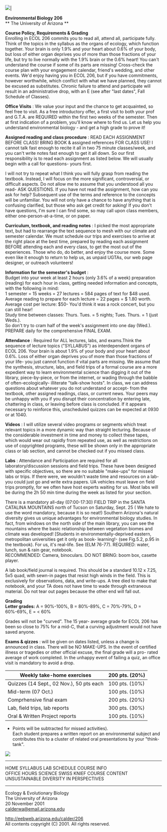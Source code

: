 ![](graphics/banner.gif)|

  

**Environmental Biology 206**  
** The University of Arizona  **

**Course Policy, Requirements & Grading**  
Enrolling in ECOL 206 commits you to read all, attend all, participate fully.
Think of the topics in the syllabus as the organs of ecology, which function
together. Your brain is only 1.9% and your heart about 0.6% of your body, but
loss of either organ deprives you of more than those fractions of your life,
but try to live normally with the 1.9% brain or the 0.6% heart! You can't
understand the course if some of its parts are missing! Cross-check the course
plan with your engagement calendar, friend's wedding, and other events. We'd
enjoy having you in ECOL 206, but if you have commitments, however worthwhile,
which conflict with what we have planned, they cannot be excused as
substitutes. Chronic failure to attend and participate will result in an
administrative drop, with an E (see after "last dates", Fall Schedule of
Classes).

**Office Visits** : We value your input and the chance to get acquainted, so
feel free to visit. As a free introductory offer, a first visit to both your
prof and G.T.A. are REQUIRED within the first two weeks of the semester. Then
at first indication of a problem, you'll know where to find us. Let us help
you understand environmental biology - and get a high grade to prove it!

**Assigned reading and class procedure** : READ EACH ASSIGNMENT BEFORE CLASS!
BRING BOOK & assigned references FOR CLASS USE! I cannot talk fast enough to
recite it all in two 75 minute classes/week, and you can't write notes fast
enough to get it all down. So our first responsibility is to read each
assignment as listed below. We will usually begin with a call for questions-
yours first.

I will not try to repeat what I think you will fully grasp from reading the
textbook. Instead, I will focus on the more significant, controversial, or
difficult aspects. Do not allow me to assume that you understood all you read-
ASK QUESTIONS. If you have not read the assignment, how can you ask for help?
Subsequent use of the terms and reference to the concepts will be unfamiliar.
You will not only have a chance to have anything that is confusing clarified,
but those who ask get credit for asking! If you don't have questions, I'm sure
I can find some, so may call upon class members, either one-person-at-a-time,
or on paper.

**Curriculum, textbook, and reading notes** : I picked the most appropriate
text, but had to rearrange the text sequence to mesh with our climate and
semester calendar. We must schedule our trips and exercises to arrive at the
right place at the best time, prepared by reading each assignment BEFORE
attending each and every class, to get the most out of the experiences. Those
who do, do better, and enjoy the course more. Some even like it enough to
return to help us, as unpaid UGTAs, our web page designer, or outreach
volunteers!

**Information for the semester's budget** :  
Budget into your week at least 2 hours (only 3.6% of a week) preparation
(reading) for each hour in class, getting needed information and concepts,
with the following in mind:  
1 semester = 15 weeks = 27 lectures = 584 pages of text for $48 used.  
Average reading to prepare for each lecture = 22 pages = $ 1.80 worth.  
Average cost per lecture: $50- You'd think it was a rock concert, but you can
still hear!  
Study time between classes: Thurs. Tues. = 5 nights; Tues. Thurs. = 1 (just
Weds.).  
So don't try to cram half of the week's assignment into one day (Wed.).
PREPARE daily for the comprehensive FINAL EXAM.

**Attendance** : Required for ALL lectures, labs, and exams.Think the sequence
of lecture topics ("SYLLABUS") as interdependent organs of ECOL 206. Your
brain is about 1.9% of your body and your heart about 0.6%. Loss of either
organ deprives you of more than those fractions of your life- you just cannot
function if vital parts are missing. We assume that the synthesis, structure,
labs, and field trips of a formal course are a more expedient way to learn
environmental science than digging it out of the library, piece-by-piece, or
from the internet, or wading through the babble of often-ecologically-
illiterate "talk-show hosts". In class, we can address questions about
whatever you do not understand or accept- from the textbook, other assigned
readings, class, or current news. Your peers may be unhappy with you if you
disrupt their concentration by entering late, chattering in class, or leaving
before class is concluded. If it appears necessary to reinforce this,
unscheduled quizzes can be expected at 0930 or at 1040.

**Videos** : I will utilize several video programs or segments which treat
relevant topics in a more dynamic way than straight lecturing. Because of the
considerable investment in time and money to collect these tapes, which would
wear out rapidly from repeated use, as well as restrictions on use of
copyrighted programs, these will be shown only in the appropriate class or lab
section, and cannot be checked out if you missed class.

**Labs** : Attendance and Participation are required for all
laboratory/discussion sessions and field trips. These have been designed with
specific objectives, so there are no suitable "make-ups" for missed labs or
trips. If there were, we wouldn't waste time and resources on a lab- you could
just go and write extra papers. UA vehicles must leave on field trips
promptly, for we often have host experts waiting for us. Most labs will be
during the 2h 50 min time during the week as listed for your section.

There is a mandatory all-day (07:00-17:30) FIELD TRIP in the SANTA CATALINA
MOUNTAINS north of Tucson on Saturday, Sept. 25 ( We hate to use the word
mandatory, because it is so neat!) Southern Arizona's natural diversity gives
us unique advantages for environmental biology studies. In fact, from windows
on the north side of the main library, you can see the mountains where the
basic relationship between vegetation biomes and climate was developed!
[Students in environmentally-deprived eastern, metropolitan universities get
it only as book- learning!- (see Fig.5.2, p.95 in the textbook). For us, it's
real-life. See (ELM 76-77). REQUIRED: water, lunch, sun & rain gear, notebook.  
RECOMMENDED: Camera, binoculars. DO NOT BRING: boom box, casette player.

A lab book/field journal is required. This should be a standard 10.12 x 7.25,
5x5 quad, with sewn-in pages that resist high winds in the field. This is
exclusively for observations, data, and write-ups. A tree died to make that
notebook, and your TA does not have time to wade through extraneous material.
Do not tear out pages because the other end will fall out.

**Grading**  
**Letter grades:** A = 90%-100%, B = 80%-89%, C = 70%-79%, D = 60%-69%, E =  <
60%  

Grades will not be "curved". The 15 year- average grade for ECOL 206 has been
so close to 75% for a mid-C, that a curving adjustment would not have saved
anyone.

**Exams & qizzes** : will be given on dates listed, unless a change is
announced in class. There will be NO MAKE-UPS. In the event of certified
illness or tragedies or other official excuse, the final grade will a pro-
rated average of work completed. In the unhappy event of failing a quiz, an
office visit is mandatory to avoid a drop.

|  Weekly take-home exercises |  200 pts. (20%)  
---|---  
Quizzes (14 Sept., 02 Nov.), 50 pts each |  100 pts. (10%)  
Mid-term (07 Oct.) |  100 pts. (10%)  
Comprhensive final exam |  200 pts. (20%)  
Lab, field trips, lab reports |  300 pts. (30%)  
Oral & Written Project reports |  100 pts. (10%)  
  
* Points will be subtracted for missed activities).  
Each student prepares a written report on an environmental subject and
contributes this to a cluster of related oral presentations by your "think-
tank".  
  
  


![](graphics/return.gif)

* * *

HOME   SYLLABUS   LAB SCHEDULE    COURSE INFO  
OFFICE HOURS    SCIENCE    SWISS KNIEF    COURSE CONTENT   UNSUSTAINABLE
DIVERSITY IN PERSPECTIVES  

* * *

  

Ecology & Evolutionary Biology  
The University of Arizona  
20 November 2001  
calderwa@email.arizona.edu

http://eebweb.arizona.edu/calder/206  
All contents copyright (C) 2001\. All rights reserved.

